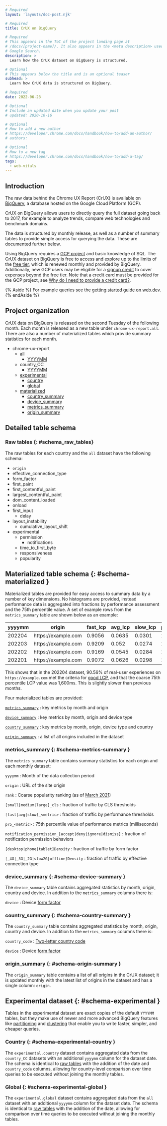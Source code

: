 ```yaml
---
# Required
layout: 'layouts/doc-post.njk'

# Required
title: CrUX on BigQuery

# Required
# This appears in the ToC of the project landing page at
# /docs/[project-name]/. It also appears in the <meta description> used in
# Google Search.
description: >
  Learn how the CrUX dataset on BigQuery is structured.

# Optional
# This appears below the title and is an optional teaser
subhead: >
  Learn how CrUX data is structured on BigQuery.

# Required
date: 2022-06-23

# Optional
# Include an updated date when you update your post
# updated: 2020-10-16

# Optional
# How to add a new author
# https://developer.chrome.com/docs/handbook/how-to/add-an-author/
# authors:

# Optional
# How to a new tag
# https://developer.chrome.com/docs/handbook/how-to/add-a-tag/
tags:
  - web-vitals
---
```


## Introduction

The raw data behind the Chrome UX Report (CrUX) is available on [BigQuery](https://cloud.google.com/bigquery/), a database hosted on the Google Cloud Platform (GCP).

CrUX on BigQuery allows users to directly query the full dataset going back to 2017, for example to analyze trends, compare web technologies and benchmark domains.

The data is structured by monthly release, as well as a number of summary tables to provide simple access for querying the data. These are documented further below.

Using BigQuery requires a [GCP project](https://developers.google.com/web/tools/chrome-user-experience-report/getting-started#getting-started) and basic knowledge of SQL. The CrUX dataset on BigQuery is free to access and explore up to the limits of the [free tier](https://cloud.google.com/bigquery/pricing#queries), which is renewed monthly and provided by BigQuery. Additionally, new GCP users may be eligible for a [signup credit](https://cloud.google.com/free/docs/frequently-asked-questions#free-trial) to cover expenses beyond the free tier. Note that a credit card must be provided for the GCP project, see [Why do I need to provide a credit card?](https://cloud.google.com/free/docs/frequently-asked-questions#why-credit-card).

{% Aside %}
For example queries see the [getting started guide on web.dev](https://web.dev/chrome-ux-report-bigquery/).
{% endAside %}

## Project organization

CrUX data on BigQuery is released on the second Tuesday of the following month. Each month is released as a new table under `chrome-ux-report.all`. There are also a number of materialized tables which provide summary statistics for each month.

- chrome-ux-report
    - all
        - [YYYYMM](#schema_raw_tables)
    - country_CC
        - [YYYYMM](#schema_raw_tables)
    - [experimental](#schema_experimental)
        - [country](#schema-experimental-country)
        - [global](#schema-experimental-global)
    - [materialized](#schema_summary)
        - [country_summary](#schema_country_summary)
        - [device_summary](#schema_device_summary)
        - [metrics_summary](#schema_metrics_summary)
        - [origin_summary](#schema_origin_summary)

## Detailed table schema

### Raw tables {: #schema_raw_tables}

The raw tables for each country and the `all` dataset have the following schema:

- `origin`
- effective_connection_type
- form_factor
- first_paint
- first_contentful_paint
- largest_contentful_paint
- dom_content_loaded
- onload
- first_input
    - delay
- layout_instability
    - cumulative_layout_shift
- experimental
    - permission
        - notifications
    - time_to_first_byte
    - responsiveness
    - popularity

## Materialized table schema {: #schema-materialized }

Materialized tables are provided for easy access to summary data by a number of key dimensions. No histograms are provided, instead performance data is aggregated into fractions by performance assessment and the 75th percentile value. A set of example rows from the `metrics_summary` table are shown below as an example:

<div class="responsive-table">
<table class="with-heading-tint width-full fixed-table">
<thead>
<tr>
<th>yyyymm</th>
<th>origin</th>
<th>fast_lcp</th>
<th>avg_lcp</th>
<th>slow_lcp</th>
<th>p75_lcp</th>
</tr>
</thead>
<tbody>
<tr>
<td>202204</td>
<td>https://example.com</td>
<td>0.9056</td>
<td>0.0635</td>
<td>0.0301</td>
<td>1600</td>
</tr>
<tr>
<td>202203</td>
<td>https://example.com</td>
<td>0.9209</td>
<td>0.052</td>
<td>0.0274</td>
<td>1400</td>
</tr>
<tr>
<td>202202</td>
<td>https://example.com</td>
<td>0.9169</td>
<td>0.0545</td>
<td>0.0284</td>
<td>1500</td>
</tr>
<tr>
<td>202201</td>
<td>https://example.com</td>
<td>0.9072</td>
<td>0.0626</td>
<td>0.0298</td>
<td>1500</td>
</tr>
</tbody>
</table></div>

This shows that in the 202204 dataset, 90.56% of real-user experiences on `https://example.com` met the criteria for [good LCP](https://web.dev/defining-core-web-vitals-thresholds/#refresher:-core-web-vitals-metrics-and-thresholds), and that the coarse 75th percentile LCP value was 1,600ms. This is slightly slower than previous months.

Four materialized tables are provided:

[`metrics_summary`](#schema-metrics-summary)
 : key metrics by month and origin

[`device_summary`](#schema-device-summary)
 : key metrics by month, origin and device type

[`country_summary`](#schema-country-summary)
 : key metrics by month, origin, device type and country

[`origin_summary`](#schema-origin-summary)
 : a list of all origins included in the dataset

### metrics_summary {: #schema-metrics-summary }

The `metrics_summary` table contains summary statistics for each origin and each monthly dataset:

`yyyymm`
 : Month of the data collection period

`origin`
 : URL of the site origin

`rank`
 : Coarse popularity ranking (as of [March 2021](/docs/crux/release-notes/#202103))

`[small|medium|large]_cls`
 : fraction of traffic by CLS thresholds

`[fast|avg|slow]_<metric>`
 : fraction of traffic by performance thresholds

`p75_<metric>`
 : 75th percentile value of performance metrics (milliseconds)

`notification_permission_[accept|deny|ignore|dismiss]`
 : fraction of notification permission behaviors

`[desktop|phone|tablet]Density`
 : fraction of traffic by form factor

`[_4G|_3G|_2G|slow2G|offline]Density`
 : fraction of traffic by effective connection type

### device_summary {: #schema-device-summary }

The `device_summary` table contains aggregated statistics by month, origin, country and device. In addition to the `metrics_summary` columns there is:

`device`
 : Device [form factor](/docs/crux/methodology/#form-factor-dimension)

### country_summary {: #schema-country-summary }

The `country_summary` table contains aggregated statistics by month, origin, country and device. In addition to the `metrics_summary` columns there is:

`country_code`
 : [Two-letter country code](/docs/crux/methodology/#country-dimension)

`device`
 : Device [form factor](/docs/crux/methodology/#form-factor-dimension)

### origin_summary {: #schema-origin-summary }

The `origin_summary` table contains a list of all origins in the CrUX dataset; it is updated monthly with the latest list of origins in the dataset and has a single column: `origin`.

## Experimental dataset {: #schema-experimental }

Tables in the experimental dataset are exact copies of the default `YYYYMM` tables, but they make use of newer and more advanced BigQuery features like [partitioning](https://cloud.google.com/bigquery/docs/partitioned-tables) and [clustering](https://cloud.google.com/bigquery/docs/clustered-tables) that enable you to write faster, simpler, and cheaper queries.

### Country {: #schema-experimental-country }

The `experimental.country` dataset contains aggregated data from the `country_CC` datasets with an additional `yyyymm` column for the dataset date. The schema is identical to [raw tables](#schema_raw_tables) with the addition of the date and `country_code` columns, allowing for country-level comparison over time queries to be executed without joining the monthly tables.

### Global {: #schema-experimental-global }

The `experimental.global` dataset contains aggregated data from the `all` dataset with an additional `yyyymm` column for the dataset date. The schema is identical to [raw tables](#schema_raw_tables) with the addition of the date, allowing for comparison over time queries to be executed without joining the monthly tables.
